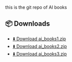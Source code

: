 this is the git repo of AI books
## 📦 Downloads

- [⬇️ Download ai_books1.zip](https://github.com/aitrainer81/ai_books/raw/main/ai_books1.zip)
- [⬇️ Download ai_books2.zip](https://github.com/aitrainer81/ai_books/raw/main/ai_books2.zip)
- [⬇️ Download ai_books3.zip](https://github.com/aitrainer81/ai_books/raw/main/ai_books3.zip)
